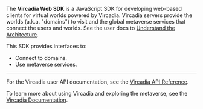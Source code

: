 The <strong>Vircadia Web SDK</strong> is a JavaScript SDK for developing web-based clients for virtual worlds powered by 
Vircadia. Vircadia servers provide the worlds (a.k.a. "domains") to visit and the global metaverse services that connect the 
users and worlds.
See the user docs to [Understand the Architecture](https://docs.vircadia.dev/explore/get-started/architecture.html).

This SDK provides interfaces to:
- Connect to domains.
- Use metaverse services.

<hr />

For the Vircadia user API documentation, see the [Vircadia API Reference](https://apidocs.vircadia.dev).

To learn more about using Vircadia and exploring the metaverse, see the [Vircadia Documentation](https://docs.vircadia.dev).
